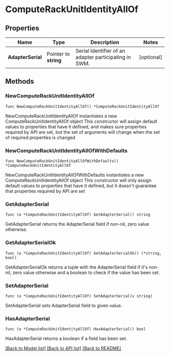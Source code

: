 # ComputeRackUnitIdentityAllOf

## Properties

Name | Type | Description | Notes
------------ | ------------- | ------------- | -------------
**AdapterSerial** | Pointer to **string** | Serial Identifier of an adapter participating in SWM. | [optional] 

## Methods

### NewComputeRackUnitIdentityAllOf

`func NewComputeRackUnitIdentityAllOf() *ComputeRackUnitIdentityAllOf`

NewComputeRackUnitIdentityAllOf instantiates a new ComputeRackUnitIdentityAllOf object
This constructor will assign default values to properties that have it defined,
and makes sure properties required by API are set, but the set of arguments
will change when the set of required properties is changed

### NewComputeRackUnitIdentityAllOfWithDefaults

`func NewComputeRackUnitIdentityAllOfWithDefaults() *ComputeRackUnitIdentityAllOf`

NewComputeRackUnitIdentityAllOfWithDefaults instantiates a new ComputeRackUnitIdentityAllOf object
This constructor will only assign default values to properties that have it defined,
but it doesn't guarantee that properties required by API are set

### GetAdapterSerial

`func (o *ComputeRackUnitIdentityAllOf) GetAdapterSerial() string`

GetAdapterSerial returns the AdapterSerial field if non-nil, zero value otherwise.

### GetAdapterSerialOk

`func (o *ComputeRackUnitIdentityAllOf) GetAdapterSerialOk() (*string, bool)`

GetAdapterSerialOk returns a tuple with the AdapterSerial field if it's non-nil, zero value otherwise
and a boolean to check if the value has been set.

### SetAdapterSerial

`func (o *ComputeRackUnitIdentityAllOf) SetAdapterSerial(v string)`

SetAdapterSerial sets AdapterSerial field to given value.

### HasAdapterSerial

`func (o *ComputeRackUnitIdentityAllOf) HasAdapterSerial() bool`

HasAdapterSerial returns a boolean if a field has been set.


[[Back to Model list]](../README.md#documentation-for-models) [[Back to API list]](../README.md#documentation-for-api-endpoints) [[Back to README]](../README.md)


